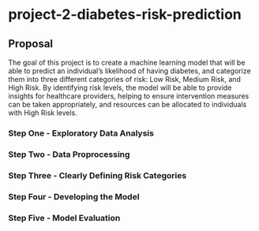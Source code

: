 # project-2-diabetes-risk-prediction

## Proposal 
The goal of this project is to create a machine learning model that will be able to predict an individual’s likelihood of having diabetes, and categorize them into three different categories of risk: Low Risk, Medium Risk, and High Risk. By identifying risk levels, the model will be able to provide insights for healthcare providers, helping to ensure intervention measures can be taken appropriately, and resources can be allocated to individuals with High Risk levels.

### Step One - Exploratory Data Analysis 
### Step Two - Data Proprocessing 
### Step Three - Clearly Defining Risk Categories 
### Step Four - Developing the Model 
### Step Five - Model Evaluation 
